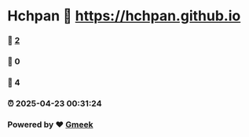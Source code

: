 # Hchpan :link: https://hchpan.github.io 
### :page_facing_up: [2](https://hchpan.github.io/tag.html) 
### :speech_balloon: 0 
### :hibiscus: 4 
### :alarm_clock: 2025-04-23 00:31:24 
### Powered by :heart: [Gmeek](https://github.com/Meekdai/Gmeek)
